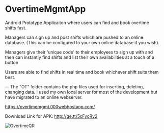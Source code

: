 # OvertimeMgmtApp

Android Prototype Applicaiton where users can find and book overtime shifts fast. 

Managers can sign up and post shifts which are pushed to an online database. (This can be configured to your own online database if you wish).

Managers give their 'unique code' to their employees to sign up with and then can instantly find shifts and list their own availabilities at a touch of a button

Users are able to find shifts in real time and book whichever shift suits them best.

--
The "OT" folder contains the php files used for inserting, deleting, changing data. I used my own local server for most of the development 
but have migrated to an online webserver. 

https://overtimemgmt.000webhostapp.com/

Download Link for APK:
http://ge.tt/5cFyoRv2


![OvertimeQR](https://user-images.githubusercontent.com/32701163/55687670-85a1fc80-5967-11e9-8c4a-3601daceeb05.png)
 




